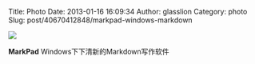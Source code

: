Title: Photo
Date: 2013-01-16 16:09:34
Author: glasslion
Category: photo
Slug: post/40670412848/markpad-windows-markdown

![](http://24.media.tumblr.com/722ac8aef8fa74005c722ca7783bc624/tumblr_mgplbykGJp1r1xr4eo1_1280.png)

**MarkPad** Windows下下清新的Markdown写作软件
